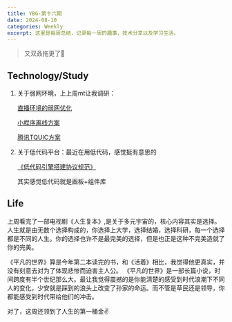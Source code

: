 ```yaml
---
title: YBG-第十六期
date: 2024-08-10
categories: Weekly
excerpt: 这里是每周总结，记录每一周的趣事，技术分享以及学习生活。
---
```


> 又双叒拖更了🤗

## Technology/Study

1. 关于弱网环境，上上周mt让我调研：

   [直播环境的弱网优化](https://cloud.tencent.com/developer/article/1940381)

   [小程序离线方案](https://juejin.cn/post/7075254037431451662)

   [腾讯TQUIC方案](https://m.book118.com/html/2022/0117/5300301240004140.shtm)

2. 关于低代码平台：最近在用低代码，感觉挺有意思的

   [《低代码引擎搭建协议规范》](https://lowcode-engine.cn/site/docs/specs/lowcode-spec)

   其实感觉低代码就是画板+组件库

## Life

上周看完了一部电视剧《人生复本》,是关于多元宇宙的，核心内容其实是选择。人生就是由无数个选择构成的，你选择上大学，选择结婚，选择科研，每一个选择都是不同的人生。你的选择也许不是最完美的选择，但是也正是这种不完美造就了你的完美。

《平凡的世界》算是今年第二本读完的书，和《活着》相比，我觉得他更真实，并没有刻意去对为了体现悲惨而迫害主人公。
《平凡的世界》是一部长篇小说，时间跨度有半个世纪那么大。最让我觉得震撼的是你能清楚的感受到时代浪潮下不同人的变化，少安就是踩到的浪头上改变了孙家的命运。而不管是草民还是领导，你都能感受到时代带给他们的冲击。

对了，这周还领到了人生的第一桶金✌
